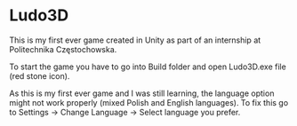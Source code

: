 # Ludo3D
This is my first ever game created in Unity as part of an internship at Politechnika Częstochowska.

To start the game you have to go into Build folder and open Ludo3D.exe file (red stone icon).

As this is my first ever game and I was still learning, the language option might not work properly (mixed Polish and English languages).
To fix this go to Settings -> Change Language -> Select language you prefer.